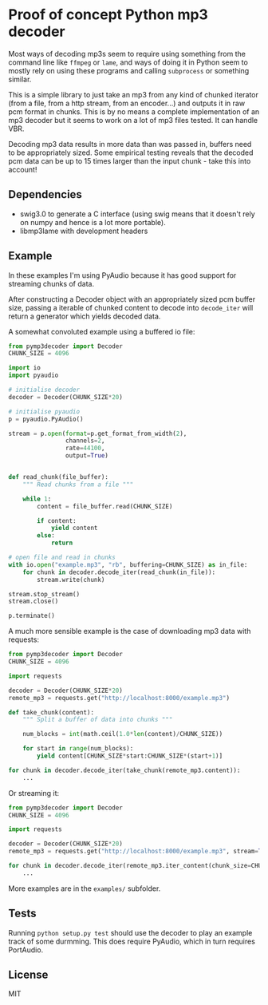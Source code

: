 # Proof of concept Python mp3 decoder

Most ways of decoding mp3s seem to require using something from the command line like `ffmpeg` or `lame`, and ways of doing it in Python seem to mostly rely on using these programs and calling `subprocess` or something similar.

This is a simple library to just take an mp3 from any kind of chunked iterator (from a file, from a http stream, from an encoder...) and outputs it in raw pcm format in chunks. This is by no means a complete implementation of an mp3 decoder but it seems to work on a lot of mp3 files tested. It can handle VBR.

Decoding mp3 data results in more data than was passed in, buffers need to be appropriately sized. Some empirical testing reveals that the decoded pcm data can be up to 15 times larger than the input chunk - take this into account!

## Dependencies

- swig3.0 to generate a C interface (using swig means that it doesn't rely on numpy and hence is a lot more portable).
- libmp3lame with development headers

## Example

In these examples I'm using PyAudio because it has good support for streaming chunks of data.

After constructing a Decoder object with an appropriately sized pcm buffer size, passing a iterable of chunked content to decode into `decode_iter` will return a generator which yields decoded data.

A somewhat convoluted example using a buffered io file:

```python
from pymp3decoder import Decoder
CHUNK_SIZE = 4096

import io
import pyaudio

# initialise decoder
decoder = Decoder(CHUNK_SIZE*20)

# initialise pyaudio
p = pyaudio.PyAudio()

stream = p.open(format=p.get_format_from_width(2),
                channels=2,
                rate=44100,
                output=True)


def read_chunk(file_buffer):
    """ Read chunks from a file """

    while 1:
        content = file_buffer.read(CHUNK_SIZE)

        if content:
            yield content
        else:
            return

# open file and read in chunks
with io.open("example.mp3", "rb", buffering=CHUNK_SIZE) as in_file:
    for chunk in decoder.decode_iter(read_chunk(in_file)):
        stream.write(chunk)

stream.stop_stream()
stream.close()

p.terminate()
```

A much more sensible example is the case of downloading mp3 data with requests:

```python
from pymp3decoder import Decoder
CHUNK_SIZE = 4096

import requests

decoder = Decoder(CHUNK_SIZE*20)
remote_mp3 = requests.get("http://localhost:8000/example.mp3")

def take_chunk(content):
    """ Split a buffer of data into chunks """

    num_blocks = int(math.ceil(1.0*len(content)/CHUNK_SIZE))

    for start in range(num_blocks):
        yield content[CHUNK_SIZE*start:CHUNK_SIZE*(start+1)]

for chunk in decoder.decode_iter(take_chunk(remote_mp3.content)):
    ...
```

Or streaming it:

```python
from pymp3decoder import Decoder
CHUNK_SIZE = 4096

import requests

decoder = Decoder(CHUNK_SIZE*20)
remote_mp3 = requests.get("http://localhost:8000/example.mp3", stream=True)

for chunk in decoder.decode_iter(remote_mp3.iter_content(chunk_size=CHUNK_SIZE)):
    ...
```

More examples are in the `examples/` subfolder.

## Tests

Running `python setup.py test` should use the decoder to play an example track of some durmming. This does require PyAudio, which in turn requires PortAudio.

## License

MIT
